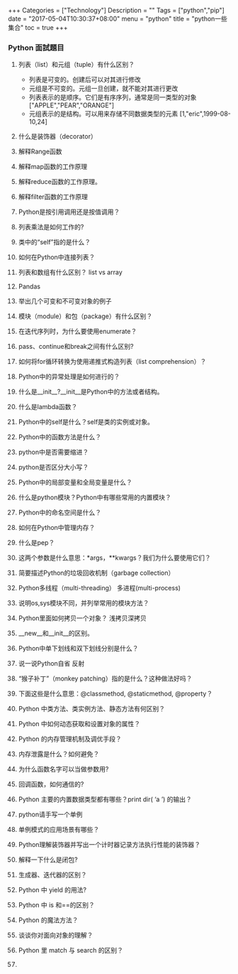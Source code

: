 +++
Categories = ["Technology"]
Description = ""
Tags = ["python","pip"]
date = "2017-05-04T10:30:37+08:00"
menu = "python"
title = "python一些集合"
toc = true
+++


### Python 面試題目

1. 列表（list）和元组（tuple）有什么区别？

   *  列表是可变的。创建后可以对其进行修改
   *  元组是不可变的。元组一旦创建，就不能对其进行更改
   *  列表表示的是顺序。它们是有序序列，通常是同一类型的对象 ["APPLE","PEAR","ORANGE"]
   *  元组表示的是结构。可以用来存储不同数据类型的元素 [1,"eric",1999-08-10,24]

2.  什么是装饰器（decorator）


3.  解释Range函数

4.  解释map函数的工作原理

5.  解释reduce函数的工作原理。

6. 解释filter函数的工作原理

7. Python是按引用调用还是按值调用？

8.  列表乘法是如何工作的?

9. 类中的“self”指的是什么？

10. 如何在Python中连接列表？

11. 列表和数组有什么区别？ list vs array

12. Pandas

13. 举出几个可变和不可变对象的例子

14. 模块（module）和包（package）有什么区别？

15. 在迭代序列时，为什么要使用enumerate？

16. pass、continue和break之间有什么区别?

17. 如何将for循环转换为使用递推式构造列表（list comprehension）？

18. Python中的异常处理是如何进行的？

19. 什么是__init__?__init__是Python中的方法或者结构。

20. 什么是lambda函数？

21. Python中的self是什么？self是类的实例或对象。

22. Python中的函数方法是什么？

23. python中是否需要缩进？

24. python是否区分大小写？

25. Python中的局部变量和全局变量是什么？

26. 什么是python模块？Python中有哪些常用的内置模块？

27. Python中的命名空间是什么？

28. 如何在Python中管理内存？

29. 什么是pep？

30. 这两个参数是什么意思：*args，**kwargs？我们为什么要使用它们？

31. 简要描述Python的垃圾回收机制（garbage collection）

32. Python多线程（multi-threading） 多进程(multi-process)

33. 说明os,sys模块不同，并列举常用的模块方法？

34. Python里面如何拷贝一个对象？ 浅拷贝深拷贝

35. __new__和__init__的区别。

36. Python中单下划线和双下划线分别是什么？

37. 说一说Python自省 反射

38. “猴子补丁”（monkey patching）指的是什么？这种做法好吗？

39. 下面这些是什么意思：@classmethod, @staticmethod, @property？

40. Python 中类方法、类实例方法、静态方法有何区别？

50. Python 中如何动态获取和设置对象的属性？

51. Python 的内存管理机制及调优手段？

52. 内存泄露是什么？如何避免？

53. 为什么函数名字可以当做参数用?

54. 回调函数，如何通信的?

55. Python 主要的内置数据类型都有哪些？print dir( ‘a ’) 的输出？

56. python请手写一个单例

57. 单例模式的应用场景有哪些？

58. Python理解装饰器并写出一个计时器记录方法执行性能的装饰器？

59. 解释一下什么是闭包?

60. 生成器、迭代器的区别？

61. Python 中 yield 的用法?

62. Python 中 is 和==的区别？

63. Python 的魔法方法？

64. 谈谈你对面向对象的理解？

65. Python 里 match 与 search 的区别？

66. 
